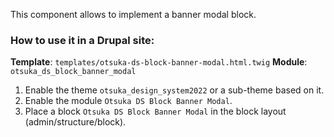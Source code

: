 This component allows to implement a banner modal block.

### How to use it in a Drupal site:

**Template**: `templates/otsuka-ds-block-banner-modal.html.twig`
**Module**: `otsuka_ds_block_banner_modal`

1. Enable the theme `otsuka_design_system2022` or a sub-theme based on it.
2. Enable the module `Otsuka DS Block Banner Modal`.
3. Place a block `Otsuka DS Block Banner Modal` in the block layout (admin/structure/block).
